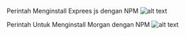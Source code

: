 Perintah Menginstall Exprees js dengan NPM
![alt text]([http://url/to/img.png](https://raw.githubusercontent.com/Rasyahodhe/latihan_crud_express_binar/main/aboutnpm/express.png)https://raw.githubusercontent.com/Rasyahodhe/latihan_crud_express_binar/main/aboutnpm/express.png)

Perintah Untuk Menginstall Morgan dengan NPM
![alt text]([http://url/to/img.png](https://raw.githubusercontent.com/Rasyahodhe/latihan_crud_express_binar/main/aboutnpm/express.png)https://raw.githubusercontent.com/Rasyahodhe/latihan_crud_express_binar/main/aboutnpm/express.png](https://raw.githubusercontent.com/Rasyahodhe/latihan_crud_express_binar/main/aboutnpm/morgan.png)https://raw.githubusercontent.com/Rasyahodhe/latihan_crud_express_binar/main/aboutnpm/morgan.png)

